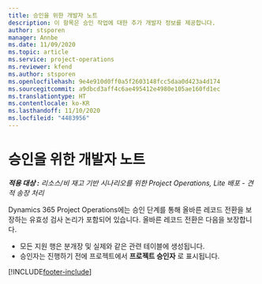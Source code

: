 ```yaml
---
title: 승인을 위한 개발자 노트
description: 이 항목은 승인 작업에 대한 추가 개발자 정보를 제공합니다.
author: stsporen
manager: Annbe
ms.date: 11/09/2020
ms.topic: article
ms.service: project-operations
ms.reviewer: kfend
ms.author: stsporen
ms.openlocfilehash: 9e4e910d0ff0a5f2603148fcc5daa0d423a4d174
ms.sourcegitcommit: a9dbcd3aff4c6ae495412e4980e105ae160fd1ec
ms.translationtype: HT
ms.contentlocale: ko-KR
ms.lasthandoff: 11/10/2020
ms.locfileid: "4483956"
---
```

# <a name="developer-notes-for-approvals"></a>승인을 위한 개발자 노트

_**적용 대상 :** 리소스/비 재고 기반 시나리오를 위한 Project Operations, Lite 배포 - 견적 송장 처리_

Dynamics 365 Project Operations에는 승인 단계를 통해 올바른 레코드 전환을 보장하는 유효성 검사 논리가 포함되어 있습니다. 올바른 레코드 전환은 다음을 보장합니다. 

  - 모든 지원 행은 분개장 및 실제와 같은 관련 테이블에 생성됩니다.
  - 승인자는 진행하기 전에 프로젝트에서 **프로젝트 승인자** 로 표시됩니다.


[!INCLUDE[footer-include](../includes/footer-banner.md)]
